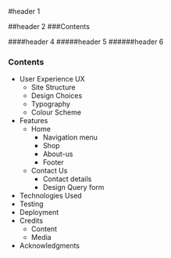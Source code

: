 #header 1

##header 2
###Contents

####header 4
#####header 5
######header 6
### Contents
* User Experience UX
   * Site Structure
   * Design Choices
   * Typography
   * Colour Scheme
* Features
   * Home
     * Navigation menu
     * Shop
     * About-us
     * Footer
    * Contact Us
      * Contact details
      * Design Query form
* Technologies Used
* Testing
* Deployment
* Credits
  * Content
  * Media
* Acknowledgments
